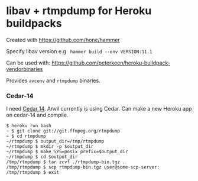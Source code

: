 # libav + rtmpdump for Heroku buildpacks

Created with https://github.com/hone/hammer

Specify libav version e.g ` hammer build --env VERSION:11.1`

Can be used with: https://github.com/peterkeen/heroku-buildpack-vendorbinaries

Provides `avconv` and `rtmpdump` binaries.


### Cedar-14

I need [Cedar 14](https://github.com/progrium/cedarish). Anvil currently is using Cedar. Can make a new Heroku app on cedar-14 and compile.

```
$ heroku run bash
~ $ git clone git://git.ffmpeg.org/rtmpdump
~ $ cd rtmpdump
~/rtmpdump $ output_dir=/tmp/rtmpdump
~/rtmpdump $ mkdir -p $output_dir
~/rtmpdump $ make SYS=posix prefix=$output_dir
~/rtmpdump $ cd $output_dir
/tmp/rtmpdump $ tar zcvf ./rtmpdump-bin.tgz .
/tmp/rtmpdump $ scp rtmpdump-bin.tgz user@some-scp-server:
/tmp/rtmpdump $ exit
```
